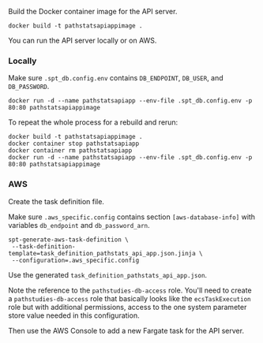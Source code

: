 Build the Docker container image for the API server.

```
docker build -t pathstatsapiappimage .
```

You can run the API server locally or on AWS.

### Locally
Make sure `.spt_db.config.env` contains `DB_ENDPOINT`, `DB_USER`, and `DB_PASSWORD`.

```
docker run -d --name pathstatsapiapp --env-file .spt_db.config.env -p 80:80 pathstatsapiappimage
```

To repeat the whole process for a rebuild and rerun:
```
docker build -t pathstatsapiappimage .
docker container stop pathstatsapiapp
docker container rm pathstatsapiapp
docker run -d --name pathstatsapiapp --env-file .spt_db.config.env -p 80:80 pathstatsapiappimage
```

### AWS
Create the task definition file.

Make sure `.aws_specific.config` contains section `[aws-database-info]` with variables `db_endpoint` and `db_password_arn`.
```
spt-generate-aws-task-definition \
 --task-definition-template=task_definition_pathstats_api_app.json.jinja \
 --configuration=.aws_specific.config
```

Use the generated `task_definition_pathstats_api_app.json`.

Note the reference to the `pathstudies-db-access` role. You'll need to create a `pathstudies-db-access` role that basically looks like the `ecsTaskExecution` role but with additional permissions, access to the one system parameter store value needed in this configuration.

Then use the AWS Console to add a new Fargate task for the API server.
